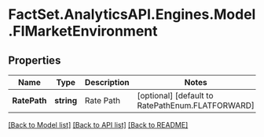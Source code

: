 # FactSet.AnalyticsAPI.Engines.Model.FIMarketEnvironment

## Properties

Name | Type | Description | Notes
------------ | ------------- | ------------- | -------------
**RatePath** | **string** | Rate Path | [optional] [default to RatePathEnum.FLATFORWARD]

[[Back to Model list]](../README.md#documentation-for-models) [[Back to API list]](../README.md#documentation-for-api-endpoints) [[Back to README]](../README.md)

